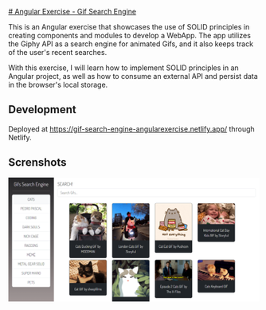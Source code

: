 <a href="https://gif-search-engine-angularexercise.netlify.app/"># Angular Exercise - Gif Search Engine</a>

This is an Angular exercise that showcases the use of SOLID principles in creating components and modules to develop a WebApp. The app utilizes the Giphy API as a search engine for animated Gifs, and it also keeps track of the user's recent searches.

With this exercise, I will learn how to implement SOLID principles in an Angular project, as well as how to consume an external API and persist data in the browser's local storage.

## Development

Deployed at https://gif-search-engine-angularexercise.netlify.app/ through Netlify.

## Screnshots

![screenshot](src/assets/screenshot.png)



